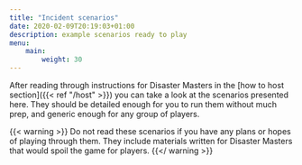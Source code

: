 ```yaml
---
title: "Incident scenarios"
date: 2020-02-09T20:19:03+01:00
description: example scenarios ready to play
menu:
    main:
        weight: 30
---
```


After reading through instructions for Disaster Masters in the [how to host section]({{< ref "/host" >}}) you can take a look at the scenarios presented here. They should be detailed enough for you to run them without much prep, and generic enough for any group of players.
<!--more-->

{{< warning >}}
Do not read these scenarios if you have any plans or hopes of playing through them. They include materials written for Disaster Masters that would spoil the game for players.
{{</ warning >}}
